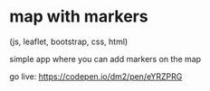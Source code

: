 # map with markers 
(js, leaflet, bootstrap, css, html)

simple app where you can add markers on the map

go live: https://codepen.io/dm2/pen/eYRZPRG
